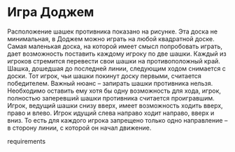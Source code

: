 # Игра Доджем
Расположение шашек противника показано на рисунке.
Эта доска не минимальная, в Доджем можно играть на любой квадратной доске. Самая маленькая доска, на которой имеет смысл попробовать играть, дает возможность поставить каждому игроку по две шашки. Каждый из игроков стремится перевести свои шашки на противоположный край. Шашка, дошедшая до последней линии, следующим ходом снимается с доски. Тот игрок, чьи шашки покинут доску первыми, считается победителем. Важный нюанс – запирать шашки противника нельзя. Необходимо оставить ему хотя бы одну возможность для хода, игрок, полностью заперевший шашки противника считается проигравшим. Игрок, ведущий шашки снизу вверх, имеет возможность ходить вверх, право и влево. Игрок идущий слева направо ходит направо, вверх и вниз. То есть для каждого игрока запрещено только одно направление – в сторону линии, с которой он начал движение.

requirements
